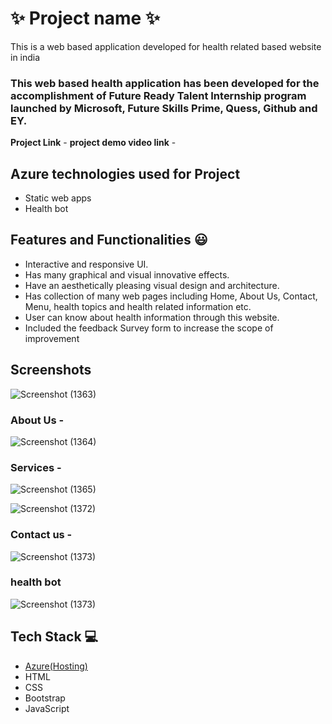 # 
# ✨  Project name ✨

This is a web based application developed for health related based website in india

### This web based health application has been developed for the accomplishment of Future Ready Talent Internship program launched by Microsoft, Future Skills Prime, Quess, Github and EY.


**Project Link** -
**project demo video link** - 

## Azure technologies used for Project

- Static web apps
- Health bot

## Features and Functionalities 😃

- Interactive and responsive UI.
- Has many graphical and visual innovative effects.
- Have an aesthetically pleasing visual design and architecture.
- Has collection of many web pages including Home, About Us, Contact, Menu, health topics and health related information etc.
- User can know about health information through this website.
- Included the feedback Survey form to increase the scope of improvement 

## Screenshots
![Screenshot (1363)](https://user-images.githubusercontent.com/118282818/202232024-e7a47ef2-6f5a-4359-a446-4c5d587517cc.png)




   

### About Us -
![Screenshot (1364)](https://user-images.githubusercontent.com/118282818/202232111-f523a7c2-a475-409f-bdae-cf2e71f99bab.png)



### Services -
![Screenshot (1365)](https://user-images.githubusercontent.com/118282818/202232300-858c12b8-fe69-42cf-aa24-1bd4eb0ad79e.png)

![Screenshot (1372)](https://user-images.githubusercontent.com/118282818/202232697-60b409ca-5d4f-4511-9629-e4092bc1bcf6.png)


### Contact us -

![Screenshot (1373)](https://user-images.githubusercontent.com/118282818/202233074-3eb661a2-4f90-4248-a616-a47b53f489aa.png)


### health bot

![Screenshot (1373)](https://user-images.githubusercontent.com/118282818/202233287-7b189712-61c0-4573-8071-06bb4a8cc946.png)



## Tech Stack 💻

- [Azure(Hosting)](https://azure.microsoft.com/en-in/features/azure-portal/)
- HTML
- CSS
- Bootstrap
- JavaScript
